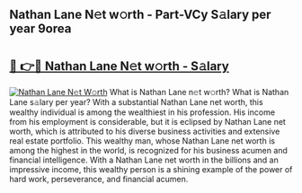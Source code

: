 ## Nathan Lane N𝚎t w𝚘rth - Part-VCy S𝚊lary per year 9orea

# <h2><a href="http://gc44oh.nevu.top/?p=Nathan+Lane">🔗 👉🔴 Nathan Lane N𝚎t w𝚘rth - S𝚊lary</a></h2>

[![Nathan Lane N𝚎t W𝚘rth](https://i.imgur.com/Oavwk0R.jpeg)](http://gc44oh.nevu.top/?p=Nathan+Lane)
What is Nathan Lane n𝚎t w𝚘rth? What is Nathan Lane s𝚊lary per year?
With a substantial Nathan Lane net worth, this wealthy individual is among the wealthiest in his profession. His income from his employment is considerable, but it is eclipsed by Nathan Lane net worth, which is attributed to his diverse business activities and extensive real estate portfolio. This wealthy man, whose Nathan Lane net worth is among the highest in the world, is recognized for his business acumen and financial intelligence. With a Nathan Lane net worth in the billions and an impressive income, this wealthy person is a shining example of the power of hard work, perseverance, and financial acumen.
